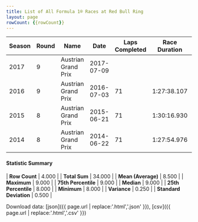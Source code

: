 ```yaml
---
title: List of All Formula 1® Races at Red Bull Ring
layout: page
rowCount: {{rowCount}}
---
```


| Season | Round | Name | Date | Laps Completed | Race Duration | Winning Driver | Winning Constructor |
|--|--|--|--|--|--|--|--|
| 2017 | 9 | Austrian Grand Prix | 2017-07-09 |   |   |   |   |
| 2016 | 9 | Austrian Grand Prix | 2016-07-03 | 71 | 1:27:38.107 | Lewis Hamilton 🇬🇧 | Mercedes 🇩🇪 |
| 2015 | 8 | Austrian Grand Prix | 2015-06-21 | 71 | 1:30:16.930 | Nico Rosberg 🇩🇪 | Mercedes 🇩🇪 |
| 2014 | 8 | Austrian Grand Prix | 2014-06-22 | 71 | 1:27:54.976 | Nico Rosberg 🇩🇪 | Mercedes 🇩🇪 |

#### Statistic Summary

| **Row Count** | 4.000 |
| **Total Sum** | 34.000 |
| **Mean (Average)** | 8.500 |
| **Maximum** | 9.000 |
| **75th Percentile** | 9.000 |
| **Median** | 9.000 |
| **25th Percentile** | 8.000 |
| **Minimum** | 8.000 |
| **Variance** | 0.250 |
| **Standard Deviation** | 0.500 |

Download data: [json]({{ page.url | replace:'.html','.json' }}), [csv]({{ page.url | replace:'.html','.csv' }})
